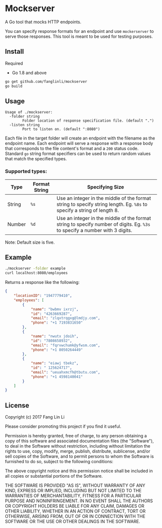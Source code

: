# Mockserver

A Go tool that mocks HTTP endpoints.

You can specify response formats for an endpoint and use `mockerserver` to serve those responses. This tool is meant to be used for testing purposes.

## Install

Required
- Go 1.8 and above

``` bash
go get github.com/fanglinli/mockserver
go build
```

## Usage

```
Usage of ./mockserver:
  -folder string
    	Folder location of response specification file. (default ".")
  -listen string
    	Port to listen on. (default ":8080")
```

Each file in the target folder will create an endpoint with the filename as the endpoint name. Each endpoint will serve a response with a response body that corresponds to the file content's format and a `200` status code. Standard `go` string format specifiers can be used to return random values that match the specified types.

### Supported types:

|Type|Format String|Specifying Size|
|---|---|---|
|String|`%s`|Use an integer in the middle of the format string to specify string length. Eg. `%8s` to specify a string of length 8.|
|Number|`%d`|Use an integer in the middle of the format string to specify number of digits. Eg. `%3s` to specify a number with 3 digits.|

Note: Default size is five.

## Example

``` bash
./mockserver -folder example
curl localhost:8080/employees
```

Returns a response like the following:

``` json
{
    "locationID": "1947779410",
    "employees": [
        {
            "name": "bwbmv ixrzj",
            "id": "4263669287",
            "email": "zlqxtrqgxg@lmdjy.com",
            "phone": "+1 7193831650"
        },
        {
            "name": "nwutx jdoih",
            "id": "7808658932",
            "email": "fqrvwchumk@yfwsm.com",
            "phone": "+1 8050264449"
        },
        {
            "name": "eiawj tbekz",
            "id": " 125624717",
            "email": "ueuahxmcfh@tbutu.com",
            "phone": "+1 4598140041"
        }
    ]
}
```

## License

Copyright (c) 2017 Fang Lin Li

Please consider promoting this project if you find it useful.

Permission is hereby granted, free of charge, to any person
obtaining a copy of this software and associated documentation
files (the "Software"), to deal in the Software without restriction,
including without limitation the rights to use, copy, modify, merge,
publish, distribute, sublicense, and/or sell copies of the Software,
and to permit persons to whom the Software is furnished to do so,
subject to the following conditions:

The above copyright notice and this permission notice shall be included
in all copies or substantial portions of the Software.

THE SOFTWARE IS PROVIDED "AS IS", WITHOUT WARRANTY OF ANY KIND,
EXPRESS OR IMPLIED, INCLUDING BUT NOT LIMITED TO THE WARRANTIES
OF MERCHANTABILITY, FITNESS FOR A PARTICULAR PURPOSE AND NONINFRINGEMENT.
IN NO EVENT SHALL THE AUTHORS OR COPYRIGHT HOLDERS BE LIABLE FOR ANY CLAIM,
DAMAGES OR OTHER LIABILITY, WHETHER IN AN ACTION OF CONTRACT, TORT
OR OTHERWISE, ARISING FROM, OUT OF OR IN CONNECTION WITH THE SOFTWARE
OR THE USE OR OTHER DEALINGS IN THE SOFTWARE.
